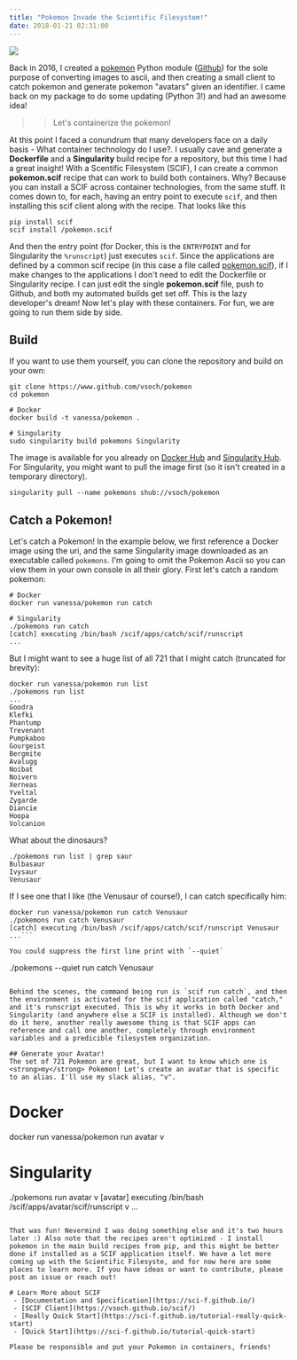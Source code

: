 ```yaml
---
title: "Pokemon Invade the Scientific Filesystem!"
date: 2018-01-21 02:31:00
---
```


<div>
<img src="https://github.com/vsoch/pokemon/raw/master/img/generation.gif">
</div>

Back in 2016, I created a <a href="https://vsoch.github.io/2016/pokemon-ascii/" target="_blank">pokemon</a> Python module (<a href="https://github.com/vsoch/pokemon" target="_blank">Github</a>) for the sole purpose of converting images to ascii, and then creating a small client to catch pokemon and generate pokemon "avatars" given an identifier. I came back on my package to do some updating (Python 3!) and had an awesome idea!

 >> Let's containerize the pokemon!

At this point I faced a conundrum that many developers face on a daily basis - <italic>What container technology do I use?</italic>. I usually cave and generate a **Dockerfile** and a **Singularity** build recipe for a repository, but this time I had a great insight! With a Scentific Filesystem (SCIF), I can create a common **pokemon.scif** recipe that can work to build both containers. Why? Because you can install a SCIF across container technologies, from the same stuff. It comes down to, for each, having an entry point to execute `scif`, and then installing this scif client along with the recipe. That looks like this

```
pip install scif
scif install /pokemon.scif
```

And then the entry point (for Docker, this is the `ENTRYPOINT` and for Singularity the `%runscript`) just executes `scif`. Since the applications are defined by a common scif recipe (in this case a file called <a href="https://github.com/vsoch/pokemon/blob/master/pokemon.scif" target="_blank">pokemon.scif</a>), if I make changes to the applications I don't need to edit the Dockerfile or Singularity recipe. I can just edit the single **pokemon.scif** file, push to Github, and both my automated builds get set off. This is the lazy developer's dream! Now let's play with these containers. For fun, we are going to run them side by side.

## Build
If you want to use them yourself, you can clone the repository and build on your own:

```
git clone https://www.github.com/vsoch/pokemon
cd pokemon

# Docker
docker build -t vanessa/pokemon .

# Singularity
sudo singularity build pokemons Singularity
```

The image is available for you already on <a href="https://hub.docker.com/r/vanessa/pokemon/" target="_blank">Docker Hub</a> and <a href="https://www.singularity-hub.org/collections/479">Singularity Hub</a>. For Singularity, you might want to pull the image first (so it isn't created in a temporary directory).

```
singularity pull --name pokemons shub://vsoch/pokemon
```

## Catch a Pokemon!
Let's catch a Pokemon! In the example below, we first reference a Docker image using the uri, and the same Singularity image downloaded as an executable called `pokemons`. I'm going to omit the Pokemon Ascii so you can view them in your own console in all their glory. First let's catch a random pokemon:

```
# Docker
docker run vanessa/pokemon run catch

# Singularity
./pokemons run catch
[catch] executing /bin/bash /scif/apps/catch/scif/runscript
...
```

But I might want to see a huge list of all 721 that I might catch (truncated for brevity):

```
docker run vanessa/pokemon run list
./pokemons run list
...
Goodra
Klefki
Phantump
Trevenant
Pumpkaboo
Gourgeist
Bergmite
Avalugg
Noibat
Noivern
Xerneas
Yveltal
Zygarde
Diancie
Hoopa
Volcanion
```

What about the dinosaurs?

```
./pokemons run list | grep saur
Bulbasaur
Ivysaur
Venusaur
```

If I see one that I like (the Venusaur of course!), I can catch specifically him:

```
docker run vanessa/pokemon run catch Venusaur
./pokemons run catch Venusaur
[catch] executing /bin/bash /scif/apps/catch/scif/runscript Venusaur
...```

You could suppress the first line print with `--quiet`

```
./pokemons --quiet run catch Venusaur
```

Behind the scenes, the command being run is `scif run catch`, and then the environment is activated for the scif application called "catch," and it's runscript executed. This is why it works in both Docker and Singularity (and anywhere else a SCIF is installed). Although we don't do it here, another really awesome thing is that SCIF apps can reference and call one another, completely through environment variables and a predicible filesystem organization.

## Generate your Avatar!
The set of 721 Pokemon are great, but I want to know which one is <strong>my</strong> Pokemon! Let's create an avatar that is specific to an alias. I'll use my slack alias, "v".

```
# Docker
docker run vanessa/pokemon run avatar v

# Singularity
./pokemons run avatar v
[avatar] executing /bin/bash /scif/apps/avatar/scif/runscript v
...
```

That was fun! Nevermind I was doing something else and it's two hours later :) Also note that the recipes aren't optimized - I install pokemon in the main build recipes from pip, and this might be better done if installed as a SCIF application itself. We have a lot more coming up with the Scientific Filesyste, and for now here are some places to learn more. If you have ideas or want to contribute, please post an issue or reach out!

# Learn More about SCIF
 - [Documentation and Specification](https://sci-f.github.io/)
 - [SCIF Client](https://vsoch.github.io/scif/)
 - [Really Quick Start](https://sci-f.github.io/tutorial-really-quick-start)
 - [Quick Start](https://sci-f.github.io/tutorial-quick-start)

Please be responsible and put your Pokemon in containers, friends!
